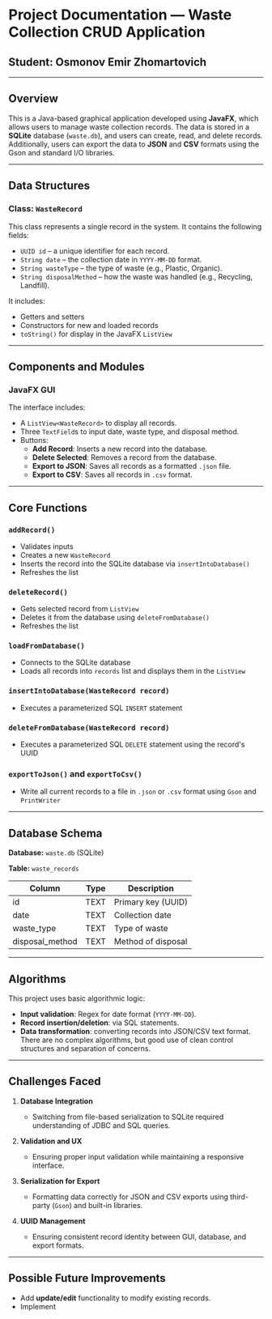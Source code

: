 # Project Documentation — Waste Collection CRUD Application

## Student: Osmonov Emir Zhomartovich

---

## Overview

This is a Java-based graphical application developed using **JavaFX**, which allows users to manage waste collection records. The data is stored in a **SQLite** database (`waste.db`), and users can create, read, and delete records. Additionally, users can export the data to **JSON** and **CSV** formats using the Gson and standard I/O libraries.

---

## Data Structures

### Class: `WasteRecord`

This class represents a single record in the system. It contains the following fields:
- `UUID id` – a unique identifier for each record.
- `String date` – the collection date in `YYYY-MM-DD` format.
- `String wasteType` – the type of waste (e.g., Plastic, Organic).
- `String disposalMethod` – how the waste was handled (e.g., Recycling, Landfill).

It includes:
- Getters and setters
- Constructors for new and loaded records
- `toString()` for display in the JavaFX `ListView`

---

## Components and Modules

### JavaFX GUI
The interface includes:
- A `ListView<WasteRecord>` to display all records.
- Three `TextField`s to input date, waste type, and disposal method.
- Buttons:
  - **Add Record**: Inserts a new record into the database.
  - **Delete Selected**: Removes a record from the database.
  - **Export to JSON**: Saves all records as a formatted `.json` file.
  - **Export to CSV**: Saves all records in `.csv` format.

---

## Core Functions

### `addRecord()`
- Validates inputs
- Creates a new `WasteRecord`
- Inserts the record into the SQLite database via `insertIntoDatabase()`
- Refreshes the list

### `deleteRecord()`
- Gets selected record from `ListView`
- Deletes it from the database using `deleteFromDatabase()`
- Refreshes the list

### `loadFromDatabase()`
- Connects to the SQLite database
- Loads all records into `records` list and displays them in the `ListView`

### `insertIntoDatabase(WasteRecord record)`
- Executes a parameterized SQL `INSERT` statement

### `deleteFromDatabase(WasteRecord record)`
- Executes a parameterized SQL `DELETE` statement using the record's UUID

### `exportToJson()` and `exportToCsv()`
- Write all current records to a file in `.json` or `.csv` format using `Gson` and `PrintWriter`

---

## Database Schema

**Database:** `waste.db` (SQLite)

**Table:** `waste_records`

| Column           | Type   | Description                  |
|------------------|--------|------------------------------|
| id               | TEXT   | Primary key (UUID)           |
| date             | TEXT   | Collection date              |
| waste_type       | TEXT   | Type of waste                |
| disposal_method  | TEXT   | Method of disposal           |

---

## Algorithms

This project uses basic algorithmic logic:
- **Input validation**: Regex for date format (`YYYY-MM-DD`).
- **Record insertion/deletion**: via SQL statements.
- **Data transformation**: converting records into JSON/CSV text format.
There are no complex algorithms, but good use of clean control structures and separation of concerns.

---

## Challenges Faced

1. **Database Integration**
   - Switching from file-based serialization to SQLite required understanding of JDBC and SQL queries.

2. **Validation and UX**
   - Ensuring proper input validation while maintaining a responsive interface.

3. **Serialization for Export**
   - Formatting data correctly for JSON and CSV exports using third-party (`Gson`) and built-in libraries.

4. **UUID Management**
   - Ensuring consistent record identity between GUI, database, and export formats.

---

## Possible Future Improvements

- Add **update/edit** functionality to modify existing records.
- Implement
